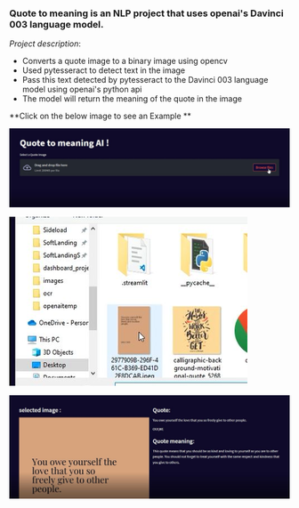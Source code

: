 ### Quote to meaning is an NLP project that uses openai's Davinci 003 language model.

*Project description*:
* Converts a quote image to a binary image using opencv
* Used pytesseract to detect text in the image 
* Pass this text detected by pytesseract to the Davinci 003 language model using openai's python api
* The model will return the meaning of the quote in the image

**Click on the below image to see an Example **

[![Demo CountPages alpha](https://github.com/Nandusasikumar1/Quote-meaning-nlp/blob/main/appdemo2.JPG)](https://www.linkedin.com/posts/nandusasikumar_openai-gpt3-deeplearning-activity-7018611256248987649-t76n?utm_source=share&utm_medium=member_desktop)



![](https://github.com/Nandusasikumar1/Quote-meaning-nlp/blob/main/appdemo1.JPG)


![](https://github.com/Nandusasikumar1/Quote-meaning-nlp/blob/main/appdemo3.JPG)

